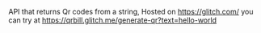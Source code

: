 API that returns Qr codes from a string, Hosted on https://glitch.com/
you can try at https://qrbill.glitch.me/generate-qr?text=hello-world
